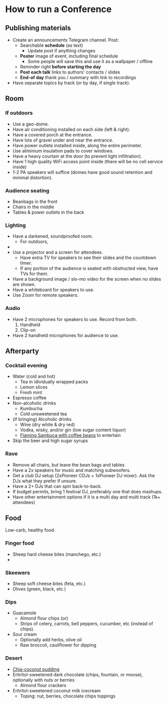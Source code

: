 # How to run a Conference

## Publishing materials

- Create an announcements Telegram channel. Post:
  - Searchable **schedule** (as text)
    - Update post if anything changes
  - **Poster** image of event, including final schedule
    - Some people will save this and use it as a wallpaper / offline
  - Reminder right **before starting the day**
  - **Post each talk** links to authors' contacts / slides
  - **End-of day** thank you / summary with link to recordings
- Have separate topics by track (or by day, if single track).

## Room

### If outdoors

- Use a geo-dome.
- Have air conditioning installed on each side (left & right).
- Have a covered porch at the entrance.
- Have lots of gravel under and near the entrance.
- Have power outlets installed inside, along the entire perimeter.
- Use aliminium insulation pads to cover windows.
- Have a heavy courtain at the door (to prevent light infiltration).
- Have 1 high quality WiFi access point inside
  (there will be no cell service inside)
- 1-2 PA speakers will suffice (domes have good sound retention and minimal distortion).

### Audience seating

- Beanbags in the front
- Chairs in the middle
- Tables & power outlets in the back

### Lighting

- Have a darkened, soundproofed room.
  - For outdoors,
-
- Use a projector and a screen for attendees.
  - Have extra TV for speakers to see their slides and the countdown timer.
  - If any portion of the audience is seated with obstructed view, have TVs for them.
- Have a background image / slo-mo video for the screen when no slides are shown.
- Have a whiteboard for speakers to use.
- Use Zoom for remote speakers.

### Audio

- Have 2 microphones for speakers to use. Record from both.
  1. Handheld
  2. Clip-on
- Have 2 handheld microphones for audience to use.

## Afterparty

### Cocktail evening

- Water (cold and hot)
  - Tea in idividually wrapped packs
  - Lemon slices
  - Fresh mint
- Espresso coffee
- Non-alcoholic drinks
  - Kumbucha
  - Cold unsweetened tea
- (if bringing) Alcoholic drinks
  - Wine (dry white & dry red)
  - Vodka, wisky, and/or gin (low sugar content liquor)
  - [Flaming Sambuca with coffee beans](https://www.cocktailwave.com/recipes/flaming-sambuca)
    to entertain
- Skip the beer and high sugar syrups

### Rave

- Remove all chairs, but leave the bean bags and tables
- Have a 2x speakers for music and matching subwoofers.
- Get a club DJ setup (2xPioneer CDJs + 1xPioneer DJ mixer).
  Ask the DJs what they prefer if unsure.
- Have a 2+ DJs that can spin back-to-back.
- If budget permits, bring 1 festival DJ, preferably one that does mashups.
- Have other entertainment options if it is a multi day and multi track (1k+ attendees)

## Food

Low-carb, healthy food.

### Finger food

- Sheep hard cheese bites (manchego, etc.)
-

### Skeewers

- Sheep soft cheese bites (feta, etc.)
- Olives (green, black, etc.)

### Dips

- Guacamole
  - Almond flour chips (or)
  - Strips of celery, carrots, bell peppers, cucumber, etc (instead of chips).
- Sour cream
  - Optionally add herbs, olive oil
  - Raw broccoli, cauliflower for dipping

### Desert

- [Chia-coconut pudding](../nutrition/recipes/chia-coconut-pudding.md)
- Eritritol-sweetened dark chocolate (chips, fountain, or moose),
  optionally with nuts or berries
  - Almond flour crackers
- Eritritol-sweetened coconut milk icecream
  - Toping: nut, berries, chocolate chips toppings
